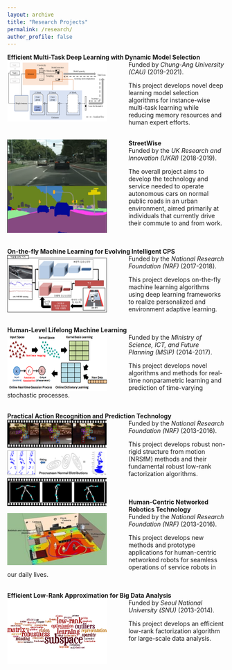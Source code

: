 ```yaml
---
layout: archive
title: "Research Projects"
permalink: /research/
author_profile: false
---
```

**Efficient Multi-Task Deep Learning with Dynamic Model Selection** 
<img src='/images/den4.png' width="230" align="left" style="margin-right:50px">   
   Funded by *Chung-Ang University (CAU)* (2019-2021).     
   
   This project develops novel deep learning model selection algorithms 
   for instance-wise multi-task learning while reducing memory resources 
   and human expert efforts.<br/><br/>
   

**StreetWise**
<img src='/images/streetwise3.png' width="230" align="left" style="margin-right:50px">   
   Funded by the *UK Research and Innovation (UKRI)* (2018-2019).  
   
   The overall project aims to develop the technology and service needed to operate
   autonomous cars on normal public roads in an urban environment, aimed primarily
   at individuals that currently drive their commute to and from work.<br/><br/><br/>
  
  
**On-the-fly Machine Learning for Evolving Intelligent CPS**
<img src='/images/otfml.png' width="230" align="left" style="margin-right:50px">   
   Funded by the *National Research Foundation (NRF)* (2017-2018).  
   
   This project develops on-the-fly machine learning algorithms using deep learning
   frameworks to realize personalized and environment adaptive learning.<br/><br/> 
  
  
**Human-Level Lifelong Machine Learning** 
<img src='/images/ml2.png' width="230" align="left" style="margin-right:50px">  
   Funded by the *Ministry of Science, ICT, and Future Planning (MSIP)* (2014-2017).  
   
   This project develops novel algorithms and methods for real-time nonparametric
   learning and prediction of time-varying stochastic processes.<br/><br/>
   
   
**Practical Action Recognition and Prediction Technology** 
<img src='/images/nrsfm.png' width="230" align="left" style="margin-right:50px">  
   Funded by the *National Research Foundation (NRF)* (2013-2016).  
   
   This project develops robust non-rigid structure from motion (NRSfM) methods and
   their fundamental robust low-rank factorization algorithms.<br/><br/><br/>
   
   
**Human-Centric Networked Robotics Technology** 
<img src='/images/human_centric.jpeg' width="230" height="120" align="left" style="margin-right:50px">  
   Funded by the *National Research Foundation (NRF)* (2013-2016).  
   
   This project develops new methods and prototype applications for human-centric
   networked robots for seamless operations of service robots in our daily lives.<br/><br/>
    
   
**Efficient Low-Rank Approximation for Big Data Analysis** 
<img src='/images/bigdata.png' width="230" align="left" style="margin-right:50px">  
   Funded by *Seoul National University (SNU)* (2013-2014).  
   
   This project develops an efficient low-rank factorization algorithm for large-scale
   data analysis.
  


